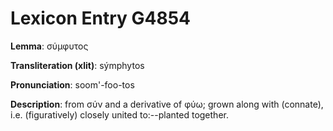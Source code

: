 # Lexicon Entry G4854

**Lemma**: σύμφυτος

**Transliteration (xlit)**: sýmphytos

**Pronunciation**: soom'-foo-tos

**Description**:
from σύν and a derivative of φύω; grown along with (connate), i.e. (figuratively) closely united to:--planted together.
